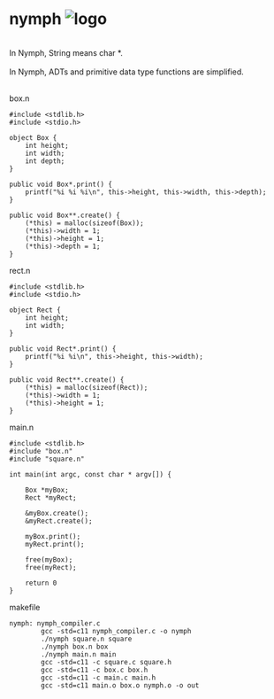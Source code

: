 # nymph ![logo](http://icons.iconarchive.com/icons/iron-devil/ids-game-world/32/Fairy-icon.png)
<br/>
In Nymph, String means char *.
<br/>
<br/>
In Nymph, ADTs and primitive data type functions are simplified.
<br/>
<br/>

box.n

    #include <stdlib.h>
    #include <stdio.h>

    object Box {
        int height;
        int width;
        int depth;
    }

    public void Box*.print() {
        printf("%i %i %i\n", this->height, this->width, this->depth);
    }

    public void Box**.create() {
        (*this) = malloc(sizeof(Box));
        (*this)->width = 1;
        (*this)->height = 1;
        (*this)->depth = 1;
    }

rect.n

    #include <stdlib.h>
    #include <stdio.h>

    object Rect {
        int height;
        int width;
    }

    public void Rect*.print() {
        printf("%i %i\n", this->height, this->width);
    }

    public void Rect**.create() {
        (*this) = malloc(sizeof(Rect));
        (*this)->width = 1;
        (*this)->height = 1;
    }

main.n

    #include <stdlib.h>
    #include "box.n"
    #include "square.n"

    int main(int argc, const char * argv[]) {

        Box *myBox;
        Rect *myRect;
        
        &myBox.create();
        &myRect.create();
        
        myBox.print();
        myRect.print();
        
        free(myBox);
        free(myRect);

        return 0
    }

makefile

    nymph: nymph_compiler.c
            gcc -std=c11 nymph_compiler.c -o nymph
            ./nymph square.n square
            ./nymph box.n box
            ./nymph main.n main
            gcc -std=c11 -c square.c square.h
            gcc -std=c11 -c box.c box.h
            gcc -std=c11 -c main.c main.h
            gcc -std=c11 main.o box.o nymph.o -o out
